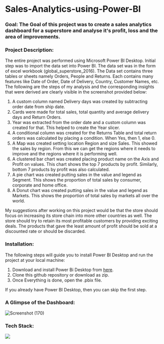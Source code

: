 # Sales-Analytics-using-Power-BI

### Goal: The Goal of this project was to create a sales analytics dashboard for a superstore and analyse it's profit, loss and the area of improvements.

### Project Description: 
The entire project was performed using Microsoft Power BI Desktop. Initial step was to import the data set into Power BI. The data set was in the form of excel workbook (global_superstore_2016). The Data set contains three tables or sheets namely Orders, People and Returns. Each contains many features like Date of Order, Date of Delivery, Country, Customer Names, etc. The following are the steps of my analysis and the corresponding insights that were derived are clearly visible in the screenshot provided below:

1. A custom column named Delivery days was created by subtracting order date from ship date.
2. Cards were made for total sales, total quantity and average delivery days and Return Orders.
3. Year was extracted from the order date and a custom column was created for that. This helped to create the Year slicer.
4. A conditional column was created for the Returns Table and total return orders was calculated by placing a condition. When Yes, then 1, else 0.
5. A Map was created setting location Region and size Sales. This showed the sales by region. From this we can get the regions where it needs to improve and the regions where it is performing well. 
6. A clustered bar chart was created placing product name on the Axis and Profit on values. This chart shows the top 7 products by profit. Similarly, bottom 7 products by profit
was also calculated.
7. A pie chart was created putting sales in the value and legend as Segment. This shows the proportion of total sales by consumer, corporate and home office. 
8. A Donut chart was created putting sales in the value and legend as Markets. This shows the proportion of total sales by markets all over the world.

My suggestions after working on this project would be that the store should focus on increasing its store chain into more other countries as well. The store should try to retain its most profitable customers by providing exciting deals. The products that gave the least amount of profit should be sold at a discounted rate or should be discarded.

### Installation:

The following steps will guide you to install Power BI Desktop and run the project at your local machine:

1. Download and install Power Bi Desktop from [here](https://www.microsoft.com/en-in/p/power-bi-desktop/9ntxr16hnw1t#activetab=pivot:overviewtab).
2. Clone this github repository or download as zip.
3. Once Everything is done, open the .pbix file. 

If you already have Power BI Desktop, then you can skip the first step.


### A Glimpse of the Dashboard:

![Screenshot (170)](https://user-images.githubusercontent.com/75041273/133881736-e05beddc-75f1-42cf-9f7b-a53566c3295a.png)

### Tech Stack:

<img src="https://img.shields.io/badge/PowerBI-F2C811?style=for-the-badge&logo=Power%20BI&logoColor=black"/> 
